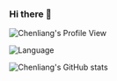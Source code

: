 ### Hi there 👋
![Chenliang's Profile View](https://komarev.com/ghpvc/?username=chliang&color=blue)

![Language](https://github-readme-stats.vercel.app/api/top-langs/?username=chliang&layout=compact)

![Chenliang's GitHub stats](https://github-readme-stats.vercel.app/api?username=chliang&show_icons=true)
